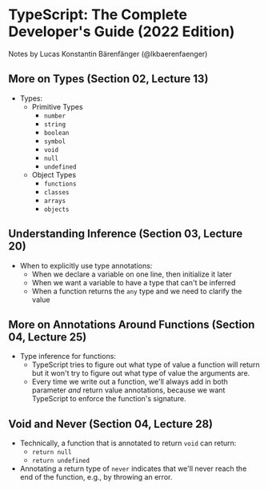 # TypeScript: The Complete Developer's Guide (2022 Edition)

Notes by Lucas Konstantin Bärenfänger (@lkbaerenfaenger)

## More on Types (Section 02, Lecture 13)

- Types:
  - Primitive Types
    - `number`
    - `string`
    - `boolean`
    - `symbol`
    - `void`
    - `null`
    - `undefined`
  - Object Types
    - `functions`
    - `classes`
    - `arrays`
    - `objects`

## Understanding Inference (Section 03, Lecture 20)

- When to explicitly use type annotations:
  - When we declare a variable on one line, then initialize it later
  - When we want a variable to have a type that can't be inferred
  - When a function returns the `any` type and we need to clarify the value

## More on Annotations Around Functions (Section 04, Lecture 25)

- Type inference for functions:
  - TypeScript tries to figure out what type of value a function will return but it won't try to figure out what type of value the arguments are.
  - Every time we write out a function, we'll always add in both parameter _and_ return value annotations, because we want TypeScript to enforce the function's signature.

## Void and Never (Section 04, Lecture 28)

- Technically, a function that is annotated to return `void` can return:
  - `return null`
  - `return undefined`
- Annotating a return type of `never` indicates that we'll never reach the end of the function, e.g., by throwing an error.
